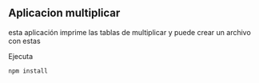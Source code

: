 ## Aplicacion multiplicar
esta aplicación imprime las tablas de multiplicar y puede crear un archivo con estas

Ejecuta 
```
npm install
```
